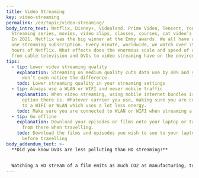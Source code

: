 ```yaml
---
title: Video Streaming
key: video-streaming
permalink: /en/topic/video-streaming/
body_intro_text: Netflix, Disney+, Videoland, Prime Video, Tencent, YouTube.
  Streaming series, movies, video clips, classes, courses, cat video’s and more.
  In 2021, Netflix was the big winner at the Emmy awards. We all have at least
  one streaming subscription. Every minute, worldwide, we watch over 750.000
  hours of Netflix. What effects does the enormous scale and speed of our move
  from cable television and DVDs to video streaming have on the environment?
tips:
  - tip: Lower video streaming quality
    explanation: Streaming on medium quality cuts data use by 40% and you probably
      won’t even notice the difference.
    todo: Lower streaming quality in your streaming settings
  - tip: Always use a WLAN or WIFI and never mobile traffic
    explanation: When video streaming, using mobile internet bundles is the worst
      option there is. Whatever carrier you use, making sure you are connected
      to a WIFI or WLAN which uses a lot less energy.
    todo: Make sure you are connected to WLAN or WIFI when streaming a video
  - tip: Go offline
    explanation: Download your episodes or films onto your laptop or tablet and play
      from there when travelling.
    todo: Download the films and episodes you wish to see to your laptop/tablet
      before travelling
body_addendum_text: >-
  **Did you know DVDs are less polluting than HD streaming?**


  Watching a HD stream of a film emits as much CO2 as manufacturing, transporting and playing a DVD. A DVD can be stored, rewatched, lend out, whereas a film on a streaming service produces the same impact each time it is watched. What can we learn from the DVD era when using video streams? Off course, when we think we might rewatch a film, episode or documentary, the best thing to do is download it and avoid re-streaming. And although we cannot lend out a downloaded film on Netflix, we can invite those whom we want to see the film over and watch the downloaded version together. It would even be more fun. Stream responsibly, stream once.
---
```

